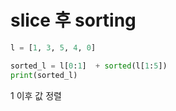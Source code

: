 # slice 후 sorting

```python
l = [1, 3, 5, 4, 0]

sorted_l = l[0:1]  + sorted(l[1:5])
print(sorted_l)
```

1 이후 값 정렬

